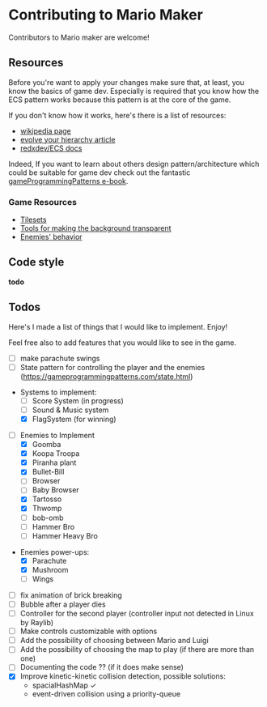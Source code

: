 # Contributing to Mario Maker

Contributors to Mario maker are welcome!

## Resources

Before you're want to apply your changes make sure that, at least,
you know the basics of game dev. Especially is required that you know how 
the ECS pattern works because this pattern is at the core of the game.

If you don't know how it works, here's there is a list of resources:

- [wikipedia page](https://en.wikipedia.org/wiki/Entity_component_system)
- [evolve your hierarchy article](http://cowboyprogramming.com/2007/01/05/evolve-your-heirachy/)
- [redxdev/ECS docs](https://github.com/redxdev/ECS)

Indeed, If you want to learn about others design pattern/architecture which could be suitable for 
game dev check out the fantastic [gameProgrammingPatterns e-book](https://gameprogrammingpatterns.com/contents.html).

### Game Resources

- [Tilesets](https://www.spriters-resource.com/nintendo_switch/supermariomaker2/)
- [Tools for making the background transparent](https://www.photopea.com/)
- [Enemies' behavior](https://supermariomaker2.fandom.com/wiki/Category:Enemies)

## Code style

**todo**

## Todos

Here's I made a list of things that I would like to implement. Enjoy!

Feel free also to add features that you would like to see in the game.

- [ ] make parachute swings
- [ ] State pattern for controlling the player and the enemies (https://gameprogrammingpatterns.com/state.html)
- Systems to implement: 
  - [ ] Score System (in progress)
  - [ ] Sound & Music system
  - [x] FlagSystem (for winning)
- [ ] Enemies to Implement
    - [x] Goomba
    - [x] Koopa Troopa
    - [x] Piranha plant
    - [x] Bullet-Bill  
    - [ ] Browser
    - [ ] Baby Browser
    - [x] Tartosso
    - [x] Thwomp
    - [ ] bob-omb
    - [ ] Hammer Bro
    - [ ] Hammer Heavy Bro
- Enemies power-ups:
  - [x] Parachute
  - [x] Mushroom
  - [ ] Wings 
- [ ] fix animation of brick breaking
- [ ] Bubble after a player dies
- [ ] Controller for the second player (controller input not detected in Linux by Raylib)
- [ ] Make controls customizable with options
- [ ] Add the possibility of choosing between Mario and Luigi
- [ ] Add the possibility of choosing the map to play (if there are more than one)
- [ ] Documenting the code ?? (if it does make sense)
- [x] Improve kinetic-kinetic collision detection, possible solutions:
    - spacialHashMap ✓
    - event-driven collision using a priority-queue